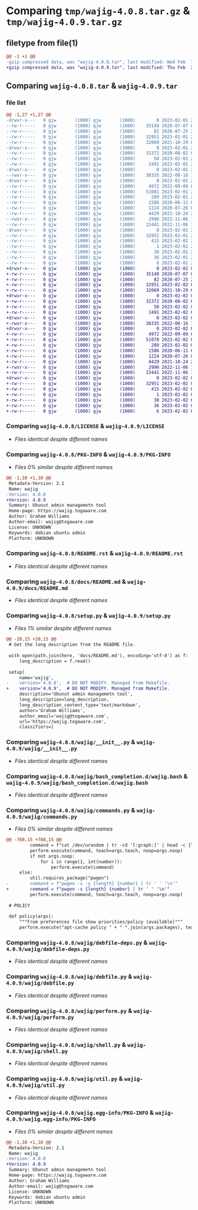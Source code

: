 # Comparing `tmp/wajig-4.0.8.tar.gz` & `tmp/wajig-4.0.9.tar.gz`

## filetype from file(1)

```diff
@@ -1 +1 @@
-gzip compressed data, was "wajig-4.0.8.tar", last modified: Wed Feb  1 21:53:50 2023, max compression
+gzip compressed data, was "wajig-4.0.9.tar", last modified: Thu Feb  2 00:59:38 2023, max compression
```

## Comparing `wajig-4.0.8.tar` & `wajig-4.0.9.tar`

### file list

```diff
@@ -1,27 +1,27 @@
-drwxr-x---   0 gjw       (1000) gjw       (1000)        0 2023-02-01 21:53:50.324536 wajig-4.0.8/
--rw-r-----   0 gjw       (1000) gjw       (1000)    35149 2020-07-07 02:15:20.000000 wajig-4.0.8/LICENSE
--rw-r-----   0 gjw       (1000) gjw       (1000)       82 2020-07-25 22:22:49.000000 wajig-4.0.8/MANIFEST.in
--rw-r-----   0 gjw       (1000) gjw       (1000)    32951 2023-02-01 21:53:50.324536 wajig-4.0.8/PKG-INFO
--rw-r-----   0 gjw       (1000) gjw       (1000)    32069 2021-10-29 05:34:34.000000 wajig-4.0.8/README.rst
-drwxr-x---   0 gjw       (1000) gjw       (1000)        0 2023-02-01 21:53:50.320536 wajig-4.0.8/docs/
--rw-r-----   0 gjw       (1000) gjw       (1000)    32372 2020-08-02 08:52:34.000000 wajig-4.0.8/docs/README.md
--rw-r-----   0 gjw       (1000) gjw       (1000)       50 2023-02-01 21:53:50.324536 wajig-4.0.8/setup.cfg
--rw-r-----   0 gjw       (1000) gjw       (1000)     2491 2023-02-01 21:53:49.000000 wajig-4.0.8/setup.py
-drwxr-x---   0 gjw       (1000) gjw       (1000)        0 2023-02-01 21:53:50.320536 wajig-4.0.8/wajig/
--rwxr-x---   0 gjw       (1000) gjw       (1000)    38335 2022-08-16 19:43:34.000000 wajig-4.0.8/wajig/__init__.py
-drwxr-x---   0 gjw       (1000) gjw       (1000)        0 2023-02-01 21:53:50.324536 wajig-4.0.8/wajig/bash_completion.d/
--rw-r-----   0 gjw       (1000) gjw       (1000)     4972 2022-09-09 01:07:27.000000 wajig-4.0.8/wajig/bash_completion.d/wajig.bash
--rw-r-----   0 gjw       (1000) gjw       (1000)    51081 2023-02-01 21:48:21.000000 wajig-4.0.8/wajig/commands.py
--rw-r-----   0 gjw       (1000) gjw       (1000)      289 2023-02-01 21:53:49.000000 wajig-4.0.8/wajig/constants.py
--rw-r-----   0 gjw       (1000) gjw       (1000)     1586 2020-06-11 00:25:18.000000 wajig-4.0.8/wajig/debfile-deps.py
--rw-r-----   0 gjw       (1000) gjw       (1000)     1224 2020-07-26 06:53:41.000000 wajig-4.0.8/wajig/debfile.py
--rw-r-----   0 gjw       (1000) gjw       (1000)     4429 2021-10-24 21:34:57.000000 wajig-4.0.8/wajig/perform.py
--rwxr-x---   0 gjw       (1000) gjw       (1000)     2990 2022-11-06 19:20:40.000000 wajig-4.0.8/wajig/shell.py
--rw-r-----   0 gjw       (1000) gjw       (1000)    22441 2022-11-06 19:20:40.000000 wajig-4.0.8/wajig/util.py
-drwxr-x---   0 gjw       (1000) gjw       (1000)        0 2023-02-01 21:53:50.324536 wajig-4.0.8/wajig.egg-info/
--rw-r-----   0 gjw       (1000) gjw       (1000)    32951 2023-02-01 21:53:50.000000 wajig-4.0.8/wajig.egg-info/PKG-INFO
--rw-r-----   0 gjw       (1000) gjw       (1000)      415 2023-02-01 21:53:50.000000 wajig-4.0.8/wajig.egg-info/SOURCES.txt
--rw-r-----   0 gjw       (1000) gjw       (1000)        1 2023-02-01 21:53:50.000000 wajig-4.0.8/wajig.egg-info/dependency_links.txt
--rw-r-----   0 gjw       (1000) gjw       (1000)       38 2023-02-01 21:53:50.000000 wajig-4.0.8/wajig.egg-info/entry_points.txt
--rw-r-----   0 gjw       (1000) gjw       (1000)       36 2023-02-01 21:53:50.000000 wajig-4.0.8/wajig.egg-info/requires.txt
--rw-r-----   0 gjw       (1000) gjw       (1000)        6 2023-02-01 21:53:50.000000 wajig-4.0.8/wajig.egg-info/top_level.txt
+drwxr-x---   0 gjw       (1000) gjw       (1000)        0 2023-02-02 00:59:38.972858 wajig-4.0.9/
+-rw-r-----   0 gjw       (1000) gjw       (1000)    35149 2020-07-07 02:15:20.000000 wajig-4.0.9/LICENSE
+-rw-r-----   0 gjw       (1000) gjw       (1000)       82 2020-07-25 22:22:49.000000 wajig-4.0.9/MANIFEST.in
+-rw-r-----   0 gjw       (1000) gjw       (1000)    32951 2023-02-02 00:59:38.972858 wajig-4.0.9/PKG-INFO
+-rw-r-----   0 gjw       (1000) gjw       (1000)    32069 2021-10-29 05:34:34.000000 wajig-4.0.9/README.rst
+drwxr-x---   0 gjw       (1000) gjw       (1000)        0 2023-02-02 00:59:38.968858 wajig-4.0.9/docs/
+-rw-r-----   0 gjw       (1000) gjw       (1000)    32372 2020-08-02 08:52:34.000000 wajig-4.0.9/docs/README.md
+-rw-r-----   0 gjw       (1000) gjw       (1000)       50 2023-02-02 00:59:38.972858 wajig-4.0.9/setup.cfg
+-rw-r-----   0 gjw       (1000) gjw       (1000)     2491 2023-02-02 00:59:38.000000 wajig-4.0.9/setup.py
+drwxr-x---   0 gjw       (1000) gjw       (1000)        0 2023-02-02 00:59:38.968858 wajig-4.0.9/wajig/
+-rwxr-x---   0 gjw       (1000) gjw       (1000)    38335 2022-08-16 19:43:34.000000 wajig-4.0.9/wajig/__init__.py
+drwxr-x---   0 gjw       (1000) gjw       (1000)        0 2023-02-02 00:59:38.972858 wajig-4.0.9/wajig/bash_completion.d/
+-rw-r-----   0 gjw       (1000) gjw       (1000)     4972 2022-09-09 01:07:27.000000 wajig-4.0.9/wajig/bash_completion.d/wajig.bash
+-rw-r-----   0 gjw       (1000) gjw       (1000)    51078 2023-02-02 00:58:04.000000 wajig-4.0.9/wajig/commands.py
+-rw-r-----   0 gjw       (1000) gjw       (1000)      289 2023-02-02 00:59:38.000000 wajig-4.0.9/wajig/constants.py
+-rw-r-----   0 gjw       (1000) gjw       (1000)     1586 2020-06-11 00:25:18.000000 wajig-4.0.9/wajig/debfile-deps.py
+-rw-r-----   0 gjw       (1000) gjw       (1000)     1224 2020-07-26 06:53:41.000000 wajig-4.0.9/wajig/debfile.py
+-rw-r-----   0 gjw       (1000) gjw       (1000)     4429 2021-10-24 21:34:57.000000 wajig-4.0.9/wajig/perform.py
+-rwxr-x---   0 gjw       (1000) gjw       (1000)     2990 2022-11-06 19:20:40.000000 wajig-4.0.9/wajig/shell.py
+-rw-r-----   0 gjw       (1000) gjw       (1000)    22441 2022-11-06 19:20:40.000000 wajig-4.0.9/wajig/util.py
+drwxr-x---   0 gjw       (1000) gjw       (1000)        0 2023-02-02 00:59:38.972858 wajig-4.0.9/wajig.egg-info/
+-rw-r-----   0 gjw       (1000) gjw       (1000)    32951 2023-02-02 00:59:38.000000 wajig-4.0.9/wajig.egg-info/PKG-INFO
+-rw-r-----   0 gjw       (1000) gjw       (1000)      415 2023-02-02 00:59:38.000000 wajig-4.0.9/wajig.egg-info/SOURCES.txt
+-rw-r-----   0 gjw       (1000) gjw       (1000)        1 2023-02-02 00:59:38.000000 wajig-4.0.9/wajig.egg-info/dependency_links.txt
+-rw-r-----   0 gjw       (1000) gjw       (1000)       38 2023-02-02 00:59:38.000000 wajig-4.0.9/wajig.egg-info/entry_points.txt
+-rw-r-----   0 gjw       (1000) gjw       (1000)       36 2023-02-02 00:59:38.000000 wajig-4.0.9/wajig.egg-info/requires.txt
+-rw-r-----   0 gjw       (1000) gjw       (1000)        6 2023-02-02 00:59:38.000000 wajig-4.0.9/wajig.egg-info/top_level.txt
```

### Comparing `wajig-4.0.8/LICENSE` & `wajig-4.0.9/LICENSE`

 * *Files identical despite different names*

### Comparing `wajig-4.0.8/PKG-INFO` & `wajig-4.0.9/PKG-INFO`

 * *Files 0% similar despite different names*

```diff
@@ -1,10 +1,10 @@
 Metadata-Version: 2.1
 Name: wajig
-Version: 4.0.8
+Version: 4.0.9
 Summary: Ubunut admin managemetn tool
 Home-page: https://wajig.togaware.com
 Author: Graham Williams
 Author-email: wajig@togaware.com
 License: UNKNOWN
 Keywords: debian ubuntu admin
 Platform: UNKNOWN
```

### Comparing `wajig-4.0.8/README.rst` & `wajig-4.0.9/README.rst`

 * *Files identical despite different names*

### Comparing `wajig-4.0.8/docs/README.md` & `wajig-4.0.9/docs/README.md`

 * *Files identical despite different names*

### Comparing `wajig-4.0.8/setup.py` & `wajig-4.0.9/setup.py`

 * *Files 1% similar despite different names*

```diff
@@ -20,15 +20,15 @@
 # Get the long description from the README file.
 
 with open(path.join(here, 'docs/README.md'), encoding='utf-8') as f:
     long_description = f.read()
 
 setup(
     name='wajig',
-    version='4.0.8',  # DO NOT MODIFY. Managed from Makefile.
+    version='4.0.9',  # DO NOT MODIFY. Managed from Makefile.
     description='Ubunut admin managemetn tool',
     long_description=long_description,
     long_description_content_type='text/markdown',
     author='Graham Williams',
     author_email='wajig@togaware.com',
     url='https://wajig.togaware.com',
     classifiers=[
```

### Comparing `wajig-4.0.8/wajig/__init__.py` & `wajig-4.0.9/wajig/__init__.py`

 * *Files identical despite different names*

### Comparing `wajig-4.0.8/wajig/bash_completion.d/wajig.bash` & `wajig-4.0.9/wajig/bash_completion.d/wajig.bash`

 * *Files identical despite different names*

### Comparing `wajig-4.0.8/wajig/commands.py` & `wajig-4.0.9/wajig/commands.py`

 * *Files 0% similar despite different names*

```diff
@@ -788,15 +788,15 @@
         command = f"cat /dev/urandom | tr -cd '[:graph:]' | head -c {length}; echo"
         perform.execute(command, teach=args.teach, noop=args.noop)
         if not args.noop:
             for i in range(1, int(number)):
                 perform.execute(command)
     else:
         util.requires_package("pwgen")
-        command = f"pwgen -s -y {length} {number} | tr ' ' '\n'"
+        command = f"pwgen -s {length} {number} | tr ' ' '\n'"
         perform.execute(command, teach=args.teach, noop=args.noop)
 
 # POLICY
     
 def policy(args):
     """From preferences file show priorities/policy (available)"""
     perform.execute("apt-cache policy " + " ".join(args.packages), teach=args.teach, noop=args.noop)
```

### Comparing `wajig-4.0.8/wajig/debfile-deps.py` & `wajig-4.0.9/wajig/debfile-deps.py`

 * *Files identical despite different names*

### Comparing `wajig-4.0.8/wajig/debfile.py` & `wajig-4.0.9/wajig/debfile.py`

 * *Files identical despite different names*

### Comparing `wajig-4.0.8/wajig/perform.py` & `wajig-4.0.9/wajig/perform.py`

 * *Files identical despite different names*

### Comparing `wajig-4.0.8/wajig/shell.py` & `wajig-4.0.9/wajig/shell.py`

 * *Files identical despite different names*

### Comparing `wajig-4.0.8/wajig/util.py` & `wajig-4.0.9/wajig/util.py`

 * *Files identical despite different names*

### Comparing `wajig-4.0.8/wajig.egg-info/PKG-INFO` & `wajig-4.0.9/wajig.egg-info/PKG-INFO`

 * *Files 0% similar despite different names*

```diff
@@ -1,10 +1,10 @@
 Metadata-Version: 2.1
 Name: wajig
-Version: 4.0.8
+Version: 4.0.9
 Summary: Ubunut admin managemetn tool
 Home-page: https://wajig.togaware.com
 Author: Graham Williams
 Author-email: wajig@togaware.com
 License: UNKNOWN
 Keywords: debian ubuntu admin
 Platform: UNKNOWN
```

